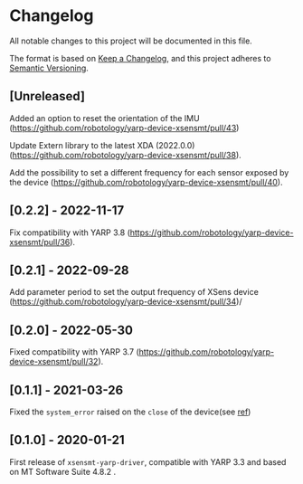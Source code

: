 # Changelog
All notable changes to this project will be documented in this file.

The format is based on [Keep a Changelog](https://keepachangelog.com/en/1.0.0/),
and this project adheres to [Semantic Versioning](https://semver.org/spec/v2.0.0.html).

## [Unreleased]

Added an option to reset the orientation of the IMU (https://github.com/robotology/yarp-device-xsensmt/pull/43)

Update Extern library to the latest XDA (2022.0.0) (https://github.com/robotology/yarp-device-xsensmt/pull/38).

Add the possibility to set a different frequency for each sensor exposed by the device (https://github.com/robotology/yarp-device-xsensmt/pull/40).

## [0.2.2] - 2022-11-17

Fix compatibility with YARP 3.8 (https://github.com/robotology/yarp-device-xsensmt/pull/36).

## [0.2.1] - 2022-09-28

Add parameter period to set the output frequency of XSens device  (https://github.com/robotology/yarp-device-xsensmt/pull/34)/

## [0.2.0] - 2022-05-30

Fixed compatibility with YARP 3.7 (https://github.com/robotology/yarp-device-xsensmt/pull/32).

## [0.1.1] - 2021-03-26

Fixed the `system_error` raised on the `close` of the device(see [ref](https://github.com/robotology/yarp-device-xsensmt/issues/27))

## [0.1.0] - 2020-01-21

First release of `xsensmt-yarp-driver`, compatible with YARP 3.3 and based on MT Software Suite 4.8.2 . 

